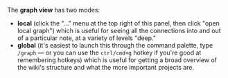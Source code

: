 The **graph view** has two modes: 

* **local**  (click the "..." menu at the top right of this panel, then click "open local graph") which is useful for seeing all the connections into and out of a particular note, at a variety of levels "deep." 
* **global** (it's easiest to launch this through the command palette, type `/graph` — or you can use the `ctrl/cmd+g` hotkey if you're good at remembering hotkeys) which is useful for getting a broad overview of the wiki's structure and what the more important projects are. 